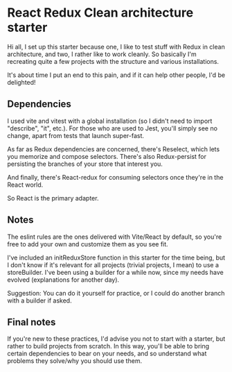 # React Redux Clean architecture starter

Hi all, I set up this starter because one, I like to test stuff with Redux in clean architecture, and two, I rather like to work cleanly. So basically I'm recreating quite a few projects with the structure and various installations.

It's about time I put an end to this pain, and if it can help other people, I'd be delighted!

## Dependencies

I used vite and vitest with a global installation (so I didn't need to import "describe", "it", etc.). For those who are used to Jest, you'll simply see no change, apart from tests that launch super-fast.

As far as Redux dependencies are concerned, there's Reselect, which lets you memorize and compose selectors. There's also Redux-persist for persisting the branches of your store that interest you.

And finally, there's React-redux for consuming selectors once they're in the React world.

So React is the primary adapter.

## Notes

The eslint rules are the ones delivered with Vite/React by default, so you're free to add your own and customize them as you see fit.

I've included an initReduxStore function in this starter for the time being, but I don't know if it's relevant for all projects (trivial projects, I mean) to use a storeBuilder. I've been using a builder for a while now, since my needs have evolved (explanations for another day).

Suggestion: You can do it yourself for practice, or I could do another branch with a builder if asked.

## Final notes

If you're new to these practices, I'd advise you not to start with a starter, but rather to build projects from scratch. In this way, you'll be able to bring certain dependencies to bear on your needs, and so understand what problems they solve/why you should use them.
